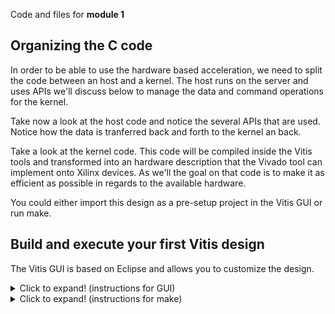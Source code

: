 Code and files for **module 1**

## Organizing the C code
In order to be able to use the hardware based acceleration, we need to split the code between an host and a kernel.  The host runs on the server and uses APIs we'll discuss below to manage the data and command operations for the kernel.

Take now a look at the host code and notice the several APIs that are used.
Notice how the data is tranferred back and forth to the kernel an back.

Take a look at the kernel code.  This code will be compiled inside the Vitis tools and transformed into an hardware description that the Vivado tool can implement onto Xilinx devices. As we'll the goal on that code is to make it as efficient as possible in regards to the available hardware.

You could either import this design as a pre-setup project in the Vitis GUI or run make.
## Build and execute your first Vitis design
The Vitis GUI is based on Eclipse and allows you to customize the design.
<details>
  <summary>Click to expand! (instructions for GUI)</summary>
  
    ### Using Vitis via the **GUI**
    1. Launch Vitis
    2. Import the project
       * Browse to the zip file located under the project directory
 
</details>

<details>
  <summary>Click to expand! (instructions for make)</summary>
  
    ## Using **make**
    1. Open a terminal
    2. Here are the main options:
       * Default (no options) show the help
       * sw_emu runs the sw emulation flow
 
</details>

